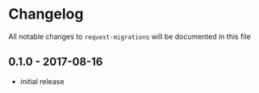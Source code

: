 # Changelog

All notable changes to `request-migrations` will be documented in this file

## 0.1.0 - 2017-08-16

- initial release
